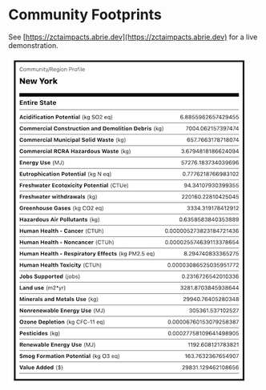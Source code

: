 # Community Footprints

See [https://zctaimpacts.abrie.dev](https://zctaimpacts.abrie.dev) for a live demonstration.

[![New York State](zctaimpacts_ny_small.png)](zctaimpacts_ny_full.png)
